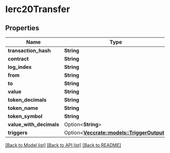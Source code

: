 # Ierc20Transfer

## Properties

| Name                      | Type                                                                                                | Description | Notes       |
| ------------------------- | --------------------------------------------------------------------------------------------------- | ----------- | ----------- |
| **transaction\_hash**     | **String**                                                                                          |             |             |
| **contract**              | **String**                                                                                          |             |             |
| **log\_index**            | **String**                                                                                          |             |             |
| **from**                  | **String**                                                                                          |             |             |
| **to**                    | **String**                                                                                          |             |             |
| **value**                 | **String**                                                                                          |             |             |
| **token\_decimals**       | **String**                                                                                          |             |             |
| **token\_name**           | **String**                                                                                          |             |             |
| **token\_symbol**         | **String**                                                                                          |             |             |
| **value\_with\_decimals** | Option<**String**>                                                                                  |             | \[optional] |
| **triggers**              | Option<[**Vec**](TriggerOutput.md)[**crate::models::TriggerOutput**](crate::models::TriggerOutput)> |             | \[optional] |

[\[Back to Model list\]](./#documentation-for-models) [\[Back to API list\]](./#documentation-for-api-endpoints) [\[Back to README\]](./)
